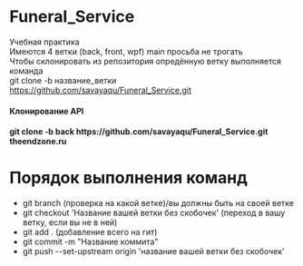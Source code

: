 # Funeral_Service
Учебная практика<br>
Имеются 4 ветки (back, front, wpf) main просьба не трогать<br>
Чтобы склонировать из репозитория опредённую ветку выполняется команда<br>
git clone -b название_ветки https://github.com/savayaqu/Funeral_Service.git 
<h4>Клонирование API<h4/>
git clone -b back https://github.com/savayaqu/Funeral_Service.git theendzone.ru
<h1>Порядок выполнения команд</h1>
<ul>
  <li>git branch (проверка на какой ветке)/вы должны быть на своей ветке</li>
  <li>git checkout 'Название вашей ветки без скобочек' (переход в вашу ветку, если вы не в ней)</li>
  <li>git add . (добавление всего на гит)</li>
  <li>git commit -m "Название коммита"</li>
  <li>git push --set-upstream origin 'название вашей ветки без скобочек'</li>
</ul>
